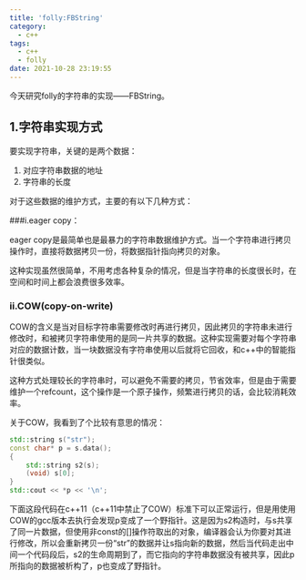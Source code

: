 ```yaml
---
title: 'folly:FBString'
category:
  - c++
tags:
  - c++
  - folly
date: 2021-10-28 23:19:55
---
```


今天研究folly的字符串的实现——FBString。
<!-- more -->

## 1.字符串实现方式

要实现字符串，关键的是两个数据：

1. 对应字符串数据的地址
2. 字符串的长度

对于这些数据的维护方式，主要的有以下几种方式：

###i.eager copy：

eager copy是最简单也是最暴力的字符串数据维护方式。当一个字符串进行拷贝操作时，直接将数据拷贝一份，将数据指针指向拷贝的对象。

这种实现虽然很简单，不用考虑各种复杂的情况，但是当字符串的长度很长时，在空间和时间上都会浪费很多效率。

### ii.COW(copy-on-write)

COW的含义是当对目标字符串需要修改时再进行拷贝，因此拷贝的字符串未进行修改时，和被拷贝字符串使用的是同一片共享的数据。这种实现需要对每个字符串对应的数据计数，当一块数据没有字符串使用以后就将它回收，和c++中的智能指针很类似。

这种方式处理较长的字符串时，可以避免不需要的拷贝，节省效率，但是由于需要维护一个refcount，这个操作是一个原子操作，频繁进行拷贝的话，会比较消耗效率。

关于COW，我看到了个比较有意思的情况：

```c++
std::string s("str");
const char* p = s.data();
{
    std::string s2(s);
    (void) s[0];
}
std::cout << *p << '\n';
```

下面这段代码在c++11（c++11中禁止了COW）标准下可以正常运行，但是用使用COW的gcc版本去执行会发现p变成了一个野指针。这是因为s2构造时，与s共享了同一片数据，但使用非const的[]操作符取出的对象，编译器会认为你要对其进行修改，所以会重新拷贝一份“str”的数据并让s指向新的数据，然后当代码走出中间一个代码段后，s2的生命周期到了，而它指向的字符串数据没有被共享，因此p所指向的数据被析构了，p也变成了野指针。

